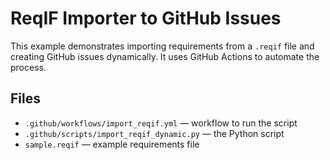 # ReqIF Importer to GitHub Issues

This example demonstrates importing requirements from a `.reqif` file and creating GitHub issues dynamically.
It uses GitHub Actions to automate the process.

## Files
- `.github/workflows/import_reqif.yml` — workflow to run the script
- `.github/scripts/import_reqif_dynamic.py` — the Python script
- `sample.reqif` — example requirements file
